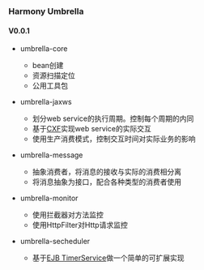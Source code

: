 ### Harmony Umbrella

#### V0.0.1

* umbrella-core
  * bean创建
  * 资源扫描定位
  * 公用工具包


* umbrella-jaxws
  * 划分web service的执行周期。控制每个周期的内同
  * 基于[CXF](http://cxf.apache.org)实现web service的实际交互
  * 使用生产消费模式，控制交互时间对实际业务的影响


* umbrella-message
  * 抽象消费者，将消息的接收与实际的消费相分离
  * 将消息抽象为接口，配合各种类型的消费者使用


* umbrella-monitor
  * 使用拦截器对方法监控
  * 使用HttpFilter对Http请求监控  


* umbrella-secheduler
  * 基于[EJB TimerService](http://docs.oracle.com/javaee/6/tutorial/doc/bnboy.html)做一个简单的可扩展实现
